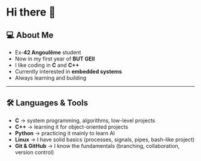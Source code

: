 # Hi there 👋

## 💻 About Me  
- Ex-**42 Angoulême** student
- Now in my first year of **BUT GEII**
- I like coding in **C** and **C++**
- Currently interested in **embedded systems**
- Always learning and building

---

## 🛠️ Languages & Tools  
- **C** → system programming, algorithms, low-level projects
- **C++** → learning it for object-oriented projects
- **Python** → practicing it mainly to learn AI
- **Linux** → I have solid basics (processes, signals, pipes, bash-like project)
- **Git & GitHub** → I know the fundamentals (branching, collaboration, version control)
